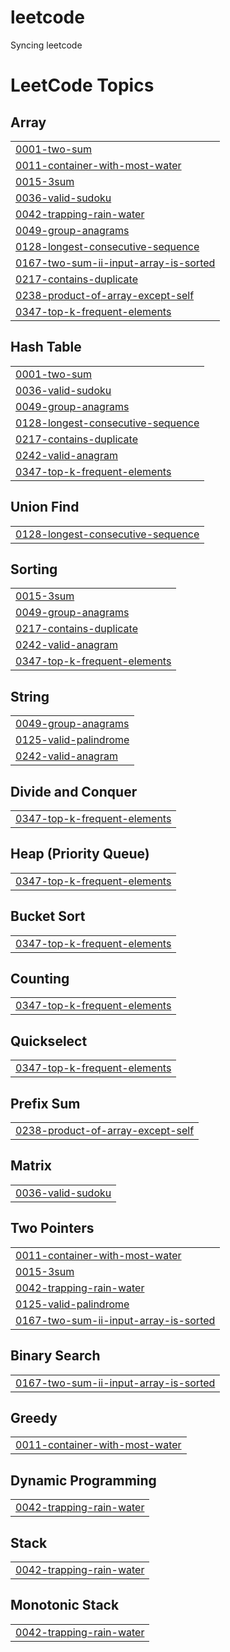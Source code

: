 # leetcode
Syncing leetcode

<!---LeetCode Topics Start-->
# LeetCode Topics
## Array
|  |
| ------- |
| [0001-two-sum](https://github.com/star6392/leetcode/tree/master/0001-two-sum) |
| [0011-container-with-most-water](https://github.com/star6392/leetcode/tree/master/0011-container-with-most-water) |
| [0015-3sum](https://github.com/star6392/leetcode/tree/master/0015-3sum) |
| [0036-valid-sudoku](https://github.com/star6392/leetcode/tree/master/0036-valid-sudoku) |
| [0042-trapping-rain-water](https://github.com/star6392/leetcode/tree/master/0042-trapping-rain-water) |
| [0049-group-anagrams](https://github.com/star6392/leetcode/tree/master/0049-group-anagrams) |
| [0128-longest-consecutive-sequence](https://github.com/star6392/leetcode/tree/master/0128-longest-consecutive-sequence) |
| [0167-two-sum-ii-input-array-is-sorted](https://github.com/star6392/leetcode/tree/master/0167-two-sum-ii-input-array-is-sorted) |
| [0217-contains-duplicate](https://github.com/star6392/leetcode/tree/master/0217-contains-duplicate) |
| [0238-product-of-array-except-self](https://github.com/star6392/leetcode/tree/master/0238-product-of-array-except-self) |
| [0347-top-k-frequent-elements](https://github.com/star6392/leetcode/tree/master/0347-top-k-frequent-elements) |
## Hash Table
|  |
| ------- |
| [0001-two-sum](https://github.com/star6392/leetcode/tree/master/0001-two-sum) |
| [0036-valid-sudoku](https://github.com/star6392/leetcode/tree/master/0036-valid-sudoku) |
| [0049-group-anagrams](https://github.com/star6392/leetcode/tree/master/0049-group-anagrams) |
| [0128-longest-consecutive-sequence](https://github.com/star6392/leetcode/tree/master/0128-longest-consecutive-sequence) |
| [0217-contains-duplicate](https://github.com/star6392/leetcode/tree/master/0217-contains-duplicate) |
| [0242-valid-anagram](https://github.com/star6392/leetcode/tree/master/0242-valid-anagram) |
| [0347-top-k-frequent-elements](https://github.com/star6392/leetcode/tree/master/0347-top-k-frequent-elements) |
## Union Find
|  |
| ------- |
| [0128-longest-consecutive-sequence](https://github.com/star6392/leetcode/tree/master/0128-longest-consecutive-sequence) |
## Sorting
|  |
| ------- |
| [0015-3sum](https://github.com/star6392/leetcode/tree/master/0015-3sum) |
| [0049-group-anagrams](https://github.com/star6392/leetcode/tree/master/0049-group-anagrams) |
| [0217-contains-duplicate](https://github.com/star6392/leetcode/tree/master/0217-contains-duplicate) |
| [0242-valid-anagram](https://github.com/star6392/leetcode/tree/master/0242-valid-anagram) |
| [0347-top-k-frequent-elements](https://github.com/star6392/leetcode/tree/master/0347-top-k-frequent-elements) |
## String
|  |
| ------- |
| [0049-group-anagrams](https://github.com/star6392/leetcode/tree/master/0049-group-anagrams) |
| [0125-valid-palindrome](https://github.com/star6392/leetcode/tree/master/0125-valid-palindrome) |
| [0242-valid-anagram](https://github.com/star6392/leetcode/tree/master/0242-valid-anagram) |
## Divide and Conquer
|  |
| ------- |
| [0347-top-k-frequent-elements](https://github.com/star6392/leetcode/tree/master/0347-top-k-frequent-elements) |
## Heap (Priority Queue)
|  |
| ------- |
| [0347-top-k-frequent-elements](https://github.com/star6392/leetcode/tree/master/0347-top-k-frequent-elements) |
## Bucket Sort
|  |
| ------- |
| [0347-top-k-frequent-elements](https://github.com/star6392/leetcode/tree/master/0347-top-k-frequent-elements) |
## Counting
|  |
| ------- |
| [0347-top-k-frequent-elements](https://github.com/star6392/leetcode/tree/master/0347-top-k-frequent-elements) |
## Quickselect
|  |
| ------- |
| [0347-top-k-frequent-elements](https://github.com/star6392/leetcode/tree/master/0347-top-k-frequent-elements) |
## Prefix Sum
|  |
| ------- |
| [0238-product-of-array-except-self](https://github.com/star6392/leetcode/tree/master/0238-product-of-array-except-self) |
## Matrix
|  |
| ------- |
| [0036-valid-sudoku](https://github.com/star6392/leetcode/tree/master/0036-valid-sudoku) |
## Two Pointers
|  |
| ------- |
| [0011-container-with-most-water](https://github.com/star6392/leetcode/tree/master/0011-container-with-most-water) |
| [0015-3sum](https://github.com/star6392/leetcode/tree/master/0015-3sum) |
| [0042-trapping-rain-water](https://github.com/star6392/leetcode/tree/master/0042-trapping-rain-water) |
| [0125-valid-palindrome](https://github.com/star6392/leetcode/tree/master/0125-valid-palindrome) |
| [0167-two-sum-ii-input-array-is-sorted](https://github.com/star6392/leetcode/tree/master/0167-two-sum-ii-input-array-is-sorted) |
## Binary Search
|  |
| ------- |
| [0167-two-sum-ii-input-array-is-sorted](https://github.com/star6392/leetcode/tree/master/0167-two-sum-ii-input-array-is-sorted) |
## Greedy
|  |
| ------- |
| [0011-container-with-most-water](https://github.com/star6392/leetcode/tree/master/0011-container-with-most-water) |
## Dynamic Programming
|  |
| ------- |
| [0042-trapping-rain-water](https://github.com/star6392/leetcode/tree/master/0042-trapping-rain-water) |
## Stack
|  |
| ------- |
| [0042-trapping-rain-water](https://github.com/star6392/leetcode/tree/master/0042-trapping-rain-water) |
## Monotonic Stack
|  |
| ------- |
| [0042-trapping-rain-water](https://github.com/star6392/leetcode/tree/master/0042-trapping-rain-water) |
<!---LeetCode Topics End-->